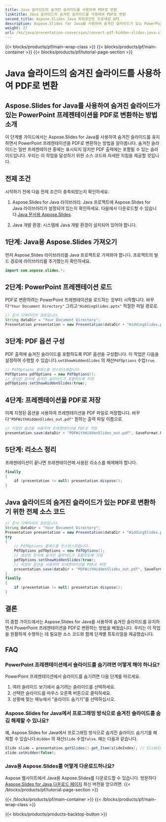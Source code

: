 ```yaml
---
title: Java 슬라이드의 숨겨진 슬라이드를 사용하여 PDF로 변환
linktitle: Java 슬라이드의 숨겨진 슬라이드를 사용하여 PDF로 변환
second_title: Aspose.Slides Java 파워포인트 프로세싱 API
description: Aspose.Slides for Java를 사용하여 숨겨진 슬라이드가 있는 PowerPoint 프레젠테이션을 PDF로 변환하는 방법을 알아보세요. 원활한 PDF 생성을 위한 소스 코드가 포함된 단계별 가이드를 따르세요.
weight: 27
url: /ko/java/presentation-conversion/convert-pdf-hidden-slides-java-slides/
---
```


{{< blocks/products/pf/main-wrap-class >}}
{{< blocks/products/pf/main-container >}}
{{< blocks/products/pf/tutorial-page-section >}}

# Java 슬라이드의 숨겨진 슬라이드를 사용하여 PDF로 변환


## Aspose.Slides for Java를 사용하여 숨겨진 슬라이드가 있는 PowerPoint 프레젠테이션을 PDF로 변환하는 방법 소개

이 단계별 가이드에서는 Aspose.Slides for Java를 사용하여 숨겨진 슬라이드를 유지하면서 PowerPoint 프레젠테이션을 PDF로 변환하는 방법을 알아봅니다. 숨겨진 슬라이드는 일반 프레젠테이션 중에는 표시되지 않지만 PDF 출력에는 포함될 수 있는 슬라이드입니다. 우리는 이 작업을 달성하기 위한 소스 코드와 자세한 지침을 제공할 것입니다.

## 전제 조건

시작하기 전에 다음 전제 조건이 충족되었는지 확인하세요.

1.  Aspose.Slides for Java 라이브러리: Java 프로젝트에 Aspose.Slides for Java 라이브러리가 설정되어 있는지 확인하세요. 다음에서 다운로드할 수 있습니다.[Java 문서용 Aspose.Slides](https://reference.aspose.com/slides/java/).

2. Java 개발 환경: 시스템에 Java 개발 환경이 설치되어 있어야 합니다.

## 1단계: Java용 Aspose.Slides 가져오기

먼저 Aspose.Slides 라이브러리를 Java 프로젝트로 가져와야 합니다. 프로젝트의 빌드 경로에 라이브러리를 추가했는지 확인하세요.

```java
import com.aspose.slides.*;
```

## 2단계: PowerPoint 프레젠테이션 로드

 PDF로 변환하려는 PowerPoint 프레젠테이션을 로드하는 것부터 시작합니다. 바꾸다`"Your Document Directory"` 그리고`"HiddingSlides.pptx"` 적절한 파일 경로로.

```java
// 문서 디렉터리의 경로입니다.
String dataDir = "Your Document Directory";
Presentation presentation = new Presentation(dataDir + "HiddingSlides.pptx");
```

## 3단계: PDF 옵션 구성

PDF 출력에 숨겨진 슬라이드를 포함하도록 PDF 옵션을 구성합니다. 이 작업은 다음을 설정하여 수행할 수 있습니다.`setShowHiddenSlides` 의 재산`PdfOptions` 수업`true`.

```java
// PdfOptions 클래스를 인스턴스화합니다.
PdfOptions pdfOptions = new PdfOptions();
// 생성된 문서에 숨겨진 슬라이드가 포함되도록 지정
pdfOptions.setShowHiddenSlides(true);
```

## 4단계: 프레젠테이션을 PDF로 저장

 이제 지정된 옵션을 사용하여 프레젠테이션을 PDF 파일로 저장합니다. 바꾸다`"PDFWithHiddenSlides_out.pdf"` 원하는 출력 파일 이름으로.

```java
// 지정된 옵션을 사용하여 프레젠테이션을 PDF로 저장
presentation.save(dataDir + "PDFWithHiddenSlides_out.pdf", SaveFormat.Pdf, pdfOptions);
```

## 5단계: 리소스 정리

프레젠테이션이 끝나면 프레젠테이션에 사용된 리소스를 해제해야 합니다.

```java
finally
{
    if (presentation != null) presentation.dispose();
}
```

## Java 슬라이드의 숨겨진 슬라이드가 있는 PDF로 변환하기 위한 전체 소스 코드

```java
// 문서 디렉터리의 경로입니다.
String dataDir = "Your Document Directory";
Presentation presentation = new Presentation(dataDir + "HiddingSlides.pptx");
try
{
	// PdfOptions 클래스를 인스턴스화합니다.
	PdfOptions pdfOptions = new PdfOptions();
	// 생성된 문서에 숨겨진 슬라이드가 포함되도록 지정
	pdfOptions.setShowHiddenSlides(true);
	// 지정된 옵션을 사용하여 프레젠테이션을 PDF로 저장
	presentation.save(dataDir + "PDFWithHiddenSlides_out.pdf", SaveFormat.Pdf, pdfOptions);
}
finally
{
	if (presentation != null) presentation.dispose();
}
```

## 결론

이 종합 가이드에서는 Aspose.Slides for Java를 사용하여 숨겨진 슬라이드를 유지하면서 PowerPoint 프레젠테이션을 PDF로 변환하는 방법을 배웠습니다. 우리는 이 작업을 원활하게 수행하는 데 필요한 소스 코드와 함께 단계별 튜토리얼을 제공했습니다.

## FAQ

### PowerPoint 프레젠테이션에서 슬라이드를 숨기려면 어떻게 해야 하나요?

PowerPoint 프레젠테이션에서 슬라이드를 숨기려면 다음 단계를 따르세요.
1. 여러 슬라이드 보기에서 숨기려는 슬라이드를 선택하세요.
2. 선택한 슬라이드를 마우스 오른쪽 버튼으로 클릭하세요.
3. 상황에 맞는 메뉴에서 "슬라이드 숨기기"를 선택하십시오.

### Aspose.Slides for Java에서 프로그래밍 방식으로 숨겨진 슬라이드를 숨김 해제할 수 있나요?

 예, Aspose.Slides for Java에서 프로그래밍 방식으로 숨겨진 슬라이드 숨기기를 해제할 수 있습니다.`Hidden` 의 재산`Slide` 수업`false`. 예는 다음과 같습니다.

```java
Slide slide = presentation.getSlides().get_Item(slideIndex); // SlideIndex를 숨겨진 슬라이드의 인덱스로 교체
slide.setHidden(false);
```

### Java용 Aspose.Slides를 어떻게 다운로드하나요?

 Aspose 웹사이트에서 Java용 Aspose.Slides를 다운로드할 수 있습니다. 방문하다[Aspose.Slides for Java 다운로드 페이지](https://releases.aspose.com/slides/java/) 최신 버전을 얻으려면.
{{< /blocks/products/pf/tutorial-page-section >}}

{{< /blocks/products/pf/main-container >}}
{{< /blocks/products/pf/main-wrap-class >}}

{{< blocks/products/products-backtop-button >}}
